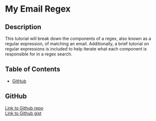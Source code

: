 # My Email Regex

## Description
This tutorial will break down the components of a regex, also known as a regular expression, of matching an email. Additionally, a brief tutorial on regular expressions is included to help iterate what each component is responsible for in a regex search.

## Table of Contents

* [GitHub](#github)<br />

## GitHub

[Link to Github repo](https://github.com/vutanguofa/my-email-regex)<br />
[Link to Github gist](https://gist.github.com/vutanguofa/8f88f20a7efe526439365aa639136080)
